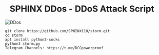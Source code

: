 <h1 align="center">SPHINX DDos - DDoS Attack Script</h1>
<img src="https://github.com/SPHINX110/storm/blob/main/screenshot/stoorm.png" alt="DDos" />

```console
git clone https://github.com/SPHINX110/storm.git
cd storm
apt install python3-socks
python3 storm.py
Telegram Channels: https://t.me/DCGpowerproof
```
